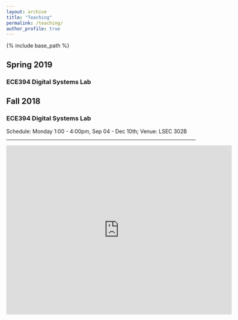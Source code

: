 ```yaml
---
layout: archive
title: "Teaching"
permalink: /teaching/
author_profile: true
---
```


{% include base_path %}


## Spring 2019
### ECE394 Digital Systems Lab



## Fall 2018
### ECE394 Digital Systems Lab

Schedule: Monday 1:00 - 4:00pm, Sep 04 - Dec 10th;
Venue: LSEC 302B

-------------

<div>
	<iframe src="https://calendar.google.com/calendar/embed?title=Calender&amp;height=300&amp;wkst=2&amp;bgcolor=%23ffffff&amp;src=njit.edu_ghtq7q178tvrr0i0v4g9e1jfek%40group.calendar.google.com&amp;color=%23853104&amp;ctz=America%2FNew_York" style="border-width:0" width="600" height="450" frameborder="0" scrolling="no"></iframe>
</div>
